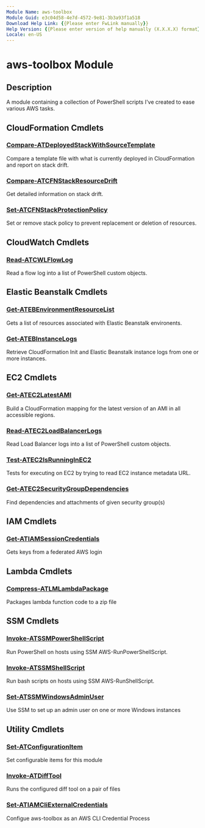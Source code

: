 ```yaml
---
Module Name: aws-toolbox
Module Guid: e3c04d58-4e7d-4572-9e81-3b3a93f1a518
Download Help Link: {{Please enter FwLink manually}}
Help Version: {{Please enter version of help manually (X.X.X.X) format}}
Locale: en-US
---
```


# aws-toolbox Module
## Description
A module containing a collection of PowerShell scripts I've created to ease various AWS tasks.

## CloudFormation Cmdlets
### [Compare-ATDeployedStackWithSourceTemplate](Compare-ATDeployedStackWithSourceTemplate.md)
Compare a template file with what is currently deployed in CloudFormation and report on stack drift.

### [Compare-ATCFNStackResourceDrift](Compare-ATCFNStackResourceDrift.md)
Get detailed information on stack drift.

### [Set-ATCFNStackProtectionPolicy](Set-ATCFNStackProtectionPolicy.md)
Set or remove stack policy to prevent replacement or deletion of resources.

## CloudWatch Cmdlets
### [Read-ATCWLFlowLog](Read-ATCWLFlowLog.md)
Read a flow log into a list of PowerShell custom objects.

## Elastic Beanstalk Cmdlets
### [Get-ATEBEnvironmentResourceList](Get-ATEBEnvironmentResourceList.md)
Gets a list of resources associated with Elastic Beanstalk environents.

### [Get-ATEBInstanceLogs](Get-ATEBInstanceLogs.md)
Retrieve CloudFormation Init and Elastic Beanstalk instance logs from one or more instances.

## EC2 Cmdlets
### [Get-ATEC2LatestAMI](Get-ATEC2LatestAMI.md)
Build a CloudFormation mapping for the latest version of an AMI in all accessible regions.

### [Read-ATEC2LoadBalancerLogs](Read-ATEC2LoadBalancerLogs.md)
Read Load Balancer logs into a list of PowerShell custom objects.

### [Test-ATEC2IsRunningInEC2](Test-ATEC2IsRunningInEC2.md)
Tests for executing on EC2 by trying to read EC2 instance metadata URL.

### [Get-ATEC2SecurityGroupDependencies](Get-ATEC2SecurityGroupDependencies.md)
Find dependencies and attachments of given security group(s)

## IAM Cmdlets
### [Get-ATIAMSessionCredentials](Get-ATIAMSessionCredentials.md)
Gets keys from a federated AWS login

## Lambda Cmdlets
### [Compress-ATLMLambdaPackage](Compress-ATLMLambdaPackage.md)
Packages lambda function code to a zip file

## SSM Cmdlets
### [Invoke-ATSSMPowerShellScript](Invoke-ATSSMPowerShellScript.md)
Run PowerShell on hosts using SSM AWS-RunPowerShellScript.

### [Invoke-ATSSMShellScript](Invoke-ATSSMPhellScript.md)
Run bash scripts on hosts using SSM AWS-RunShellScript.

### [Set-ATSSMWindowsAdminUser](Set-ATSSMWindowsAdminUser.md)
Use SSM to set up an admin user on one or more Windows instances

## Utility Cmdlets
### [Set-ATConfigurationItem](Set-ATConfigurationItem.md)
Set configurable items for this module

### [Invoke-ATDiffTool](Invoke-ATDiffTool)
Runs the configured diff tool on a pair of files

### [Set-ATIAMCliExternalCredentials](Set-ATIAMCliExternalCredentials.md)
Configue aws-toolbox as an AWS CLI Credential Process
